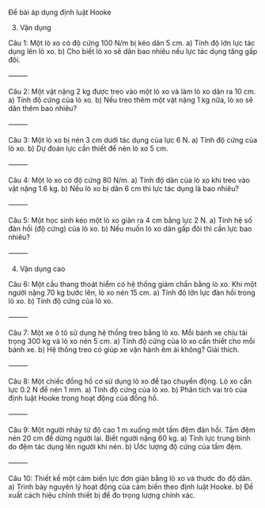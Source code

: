 Đề bài áp dụng định luật Hooke

3. Vận dụng

Câu 1:
Một lò xo có độ cứng 100 N/m bị kéo dãn 5 cm.
a) Tính độ lớn lực tác dụng lên lò xo.
b) Cho biết lò xo sẽ dãn bao nhiêu nếu lực tác dụng tăng gấp đôi.

⸻

Câu 2:
Một vật nặng 2 kg được treo vào một lò xo và làm lò xo dãn ra 10 cm.
a) Tính độ cứng của lò xo.
b) Nếu treo thêm một vật nặng 1 kg nữa, lò xo sẽ dãn thêm bao nhiêu?

⸻

Câu 3:
Một lò xo bị nén 3 cm dưới tác dụng của lực 6 N.
a) Tính độ cứng của lò xo.
b) Dự đoán lực cần thiết để nén lò xo 5 cm.

⸻

Câu 4:
Một lò xo có độ cứng 80 N/m.
a) Tính độ dãn của lò xo khi treo vào vật nặng 1.6 kg.
b) Nếu lò xo bị dãn 6 cm thì lực tác dụng là bao nhiêu?

⸻

Câu 5:
Một học sinh kéo một lò xo giãn ra 4 cm bằng lực 2 N.
a) Tính hệ số đàn hồi (độ cứng) của lò xo.
b) Nếu muốn lò xo dãn gấp đôi thì cần lực bao nhiêu?

⸻

4. Vận dụng cao

Câu 6:
Một cầu thang thoát hiểm có hệ thống giảm chấn bằng lò xo. Khi một người nặng 70 kg bước lên, lò xo nén 15 cm.
a) Tính độ lớn lực đàn hồi trong lò xo.
b) Tính độ cứng của lò xo.

⸻

Câu 7:
Một xe ô tô sử dụng hệ thống treo bằng lò xo. Mỗi bánh xe chịu tải trọng 300 kg và lò xo nén 5 cm.
a) Tính độ cứng của lò xo cần thiết cho mỗi bánh xe.
b) Hệ thống treo có giúp xe vận hành êm ái không? Giải thích.

⸻

Câu 8:
Một chiếc đồng hồ cơ sử dụng lò xo để tạo chuyển động. Lò xo cần lực 0.2 N để nén 1 mm.
a) Tính độ cứng của lò xo.
b) Phân tích vai trò của định luật Hooke trong hoạt động của đồng hồ.

⸻

Câu 9:
Một người nhảy từ độ cao 1 m xuống một tấm đệm đàn hồi. Tấm đệm nén 20 cm để dừng người lại. Biết người nặng 60 kg.
a) Tính lực trung bình do đệm tác dụng lên người khi nén.
b) Ước lượng độ cứng của tấm đệm.

⸻

Câu 10:
Thiết kế một cảm biến lực đơn giản bằng lò xo và thước đo độ dãn.
a) Trình bày nguyên lý hoạt động của cảm biến theo định luật Hooke.
b) Đề xuất cách hiệu chỉnh thiết bị để đo trọng lượng chính xác.